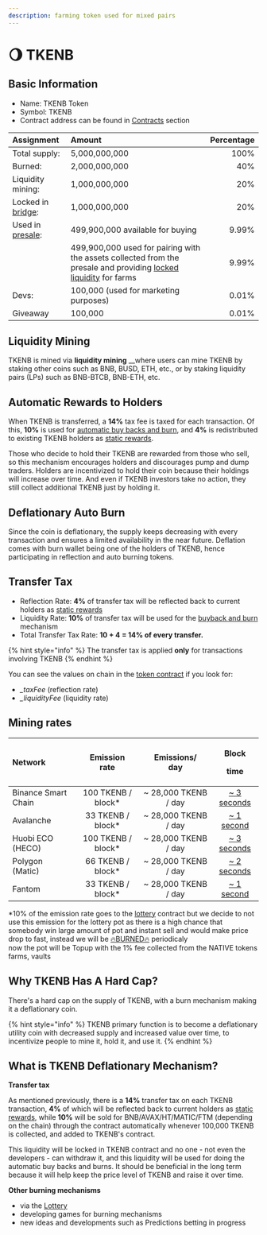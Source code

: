 ```yaml
---
description: farming token used for mixed pairs
---
```


# 🌖 TKENB

## Basic Information <a id="basic-information"></a>

* Name: TKENB Token
* Symbol: TKENB
* Contract address can be found in [Contracts](contracts.md) section

| Assignment | Amount | Percentage |
| :--- | :--- | ---: |
| Total supply: | 5,000,000,000 | 100% |
| Burned: | 2,000,000,000 | 40% |
| Liquidity mining:       | 1,000,000,000 | 20% |
| Locked in [bridge](https://github.com/zedatgithub/pancake-docs/tree/69f12926d7970e4756d48e399e4ed4a8a952acfe/tokenomics/features/token-bridge.md):        | 1,000,000,000 | 20% |
| Used in [presale](https://github.com/zedatgithub/pancake-docs/tree/69f12926d7970e4756d48e399e4ed4a8a952acfe/tokenomics/presale.md): | 499,900,000 available for buying | 9.99% |
|  | 499,900,000 used for pairing with the assets collected  from the presale and providing [locked liquidity](https://github.com/zedatgithub/pancake-docs/tree/69f12926d7970e4756d48e399e4ed4a8a952acfe/tokenomics/features/locked-liquidity.md) for farms | 9.99% |
| Devs: | 100,000 \(used for marketing purposes\) | 0.01% |
| Giveaway | 100,000 | 0.01% |

## **Liquidity Mining**

TKENB is mined via **liquidity mining** __where users can mine TKENB by staking other coins such as BNB, BUSD, ETH, etc., or by staking liquidity pairs \(LPs\) such as BNB-BTCB, BNB-ETH, etc.

## **Automatic Rewards to Holders**

When TKENB is transferred, a **14%** tax fee is taxed for each transaction. Of this, **10%** is used for [automatic buy backs and burn](../features/automatic-burning.md), and **4%** is redistributed to existing TKENB holders as [static rewards](static-rewards.md). 

Those who decide to hold their TKENB are rewarded from those who sell, so this mechanism encourages holders and discourages pump and dump traders. Holders are incentivized to hold their coin because their holdings will increase over time. And even if TKENB investors take no action, they still collect additional TKENB just by holding it.

## **Deflationary Auto Burn**

Since the coin is deflationary, the supply keeps decreasing with every transaction and ensures a limited availability in the near future. Deflation comes with burn wallet being one of the holders of TKENB, hence participating in reflection and auto burning tokens.

## Transfer Tax <a id="transfer-tax"></a>

* Reflection Rate: **4%** of transfer tax will be reflected back to current holders as [static rewards](static-rewards.md)
* Liquidity Rate: **10%** of transfer tax will be used for the [buyback and burn](../features/automatic-burning.md) mechanism
* Total Transfer Tax Rate: **10 + 4 = 14% of every transfer.**

{% hint style="info" %}
The transfer tax is applied **only** for transactions involving TKENB
{% endhint %}

You can see the values on chain in the [token contract](contracts.md) if you look for:

* _\_taxFee_ \(reflection rate\)
* _\_liquidityFee_ \(liquidity rate\)

## Mining rates <a id="emission-rate"></a>

<table>
  <thead>
    <tr>
      <th style="text-align:left">Network</th>
      <th style="text-align:center">Emission
        <br />rate</th>
      <th style="text-align:center">Emissions/
        <br />day</th>
      <th style="text-align:center">
        <p>Block</p>
        <p>time</p>
      </th>
    </tr>
  </thead>
  <tbody>
    <tr>
      <td style="text-align:left">Binance Smart Chain</td>
      <td style="text-align:center">100 TKENB / block*</td>
      <td style="text-align:center">~ 28,000 TKENB / day</td>
      <td style="text-align:center"><a href="https://bscscan.com/chart/blocktime">~ 3 seconds</a>
      </td>
    </tr>
    <tr>
      <td style="text-align:left">Avalanche</td>
      <td style="text-align:center">33 TKENB / block*</td>
      <td style="text-align:center">~ 28,000 TKENB / day</td>
      <td style="text-align:center"><a href="https://cchain.explorer.avax.network/">~ 1 second</a>
      </td>
    </tr>
    <tr>
      <td style="text-align:left">Huobi ECO (HECO)</td>
      <td style="text-align:center">100 TKENB / block*</td>
      <td style="text-align:center">~ 28,000 TKENB / day</td>
      <td style="text-align:center"><a href="https://hecoinfo.com/chart/blocktime">~ 3 seconds</a>
      </td>
    </tr>
    <tr>
      <td style="text-align:left">Polygon (Matic)</td>
      <td style="text-align:center">66 TKENB / block*</td>
      <td style="text-align:center">~ 28,000 TKENB / day</td>
      <td style="text-align:center"><a href="https://polygonscan.com/chart/blocktime">~ 2 seconds</a>
      </td>
    </tr>
    <tr>
      <td style="text-align:left">Fantom</td>
      <td style="text-align:center">33 TKENB / block*</td>
      <td style="text-align:center">~ 28,000 TKENB / day</td>
      <td style="text-align:center"><a href="https://ftmscan.com/chart/blocktime">~ 1 second</a>
      </td>
    </tr>
  </tbody>
</table>

\*10% of the emission rate goes to the [lottery](../features/lottery.md) contract but we decide to not use this emission for the lottery pot as there is a high chance that somebody win large amount of pot and instant sell and would make price drop to fast, instead we will be [🔥BURNED🔥](https://testnet.bscscan.com/token/0x8a5a76401ada8998603d982d8343752fec75972b?a=0x000000000000000000000000000000000000dEaD) periodicaly  
now the pot will be Topup with the 1% fee collected from the NATIVE tokens farms, vaults

## Why TKENB Has A Hard Cap?

There's a hard cap on the supply of TKENB, with a burn mechanism making it a deflationary coin.

{% hint style="info" %}
TKENB primary function is to become a deflationary utility coin with decreased supply and increased value over time, to incentivize people to mine it, hold it, and use it.
{% endhint %}

## What is TKENB Deflationary Mechanism?

**Transfer tax**

As mentioned previously, there is a **14%** transfer tax on each TKENB transaction, **4%** of which will be reflected back to current holders as [static rewards](static-rewards.md), while **10%** will be sold for BNB/AVAX/HT/MATIC/FTM \(depending on the chain\) through the contract automatically whenever 100,000 TKENB is collected, and added to TKENB's contract.

This liquidity will be locked in TKENB contract and no one - not even the developers - can withdraw it, and this liquidity will be used for doing the automatic buy backs and burns. It should be beneficial in the long term because it will help keep the price level of TKENB and raise it over time.

**Other burning mechanisms**

* via the [Lottery](../features/lottery.md)
* developing games for burning mechanisms
* new ideas and developments such as Predictions betting in progress

